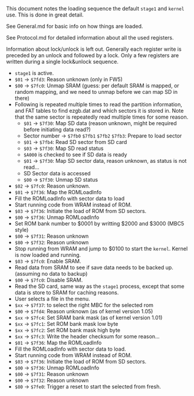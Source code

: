 This document notes the loading sequence the default `stage1` and `kernel` use. This is done in great detail.

See General.md for basic info on how things are loaded.

See Protocol.md for detailed information about all the used registers.


Information about lock/unlock is left out. Generally each register write is preceded by an unlock and followed by a lock. Only a few registers are written during a single lock&unlock sequence.

- `stage1` is active.
- `$01` -> `$7fd3`: Reason unknown (only in FW5)
- `$00` -> `$7fc0`: Unmap SRAM (guess: per default SRAM is mapped, or random mapping, and we need to unmap before we can map SD in there)
- Following is repeated multiple times to read the partition information, and FAT tables to find ezgb.dat and which sectors it is stored in. Note that the same sector is repeatedly read multiple times for some reason.
  - `$01` -> `$7f30`: Map SD data (reason unknown, might be required before initiating data read?)
  - Sector number -> `$7fb0` `$7fb1` `$7fb2` `$7fb3`: Prepare to load sector
  - `$01` -> `$7fb4`: Read SD sector from SD card
  - `$03` -> `$7f30`: Map SD read status
  - `$A000` is checked to see if SD data is ready
  - `$01` -> `$7f30`: Map SD sector data, reason unknown, as status is not read...
  - SD Sector data is accessed
  - `$00` -> `$7f30`: Unmap SD status
- `$02` -> `$7fc0`: Reason unknown.
- `$01` -> `$7f36`: Map the ROMLoadInfo
- Fill the ROMLoadInfo with sector data to load
- Start running code from WRAM instead of ROM.
- `$03` -> `$7f36`: Initiate the load of ROM from SD sectors.
- `$00` -> `$7f36`: Unmap ROMLoadInfo
- Set ROM bank number to $0001 by writting $2000 and $3000 (MBC5 style)
- `$00` -> `$7f31`: Reason unknown
- `$80` -> `$7f32`: Reason unknown
- Stop running from WRAM and jump to $0100 to start the `kernel`. Kernel is now loaded and running.
- `$03` -> `$7fc0`: Enable SRAM.
- Read data from SRAM to see if save data needs to be backed up. (assuming no data to backup)
- `$00` -> `$7fc0`: Disable SRAM.
- Read the SD card, same way as the `stage1` process, except that some data is store to SRAM for caching reasons.
- User selects a file in the menu.
- `$xx` -> `$7f37`: to select the right MBC for the selected rom
- `$00` -> `$7fd4`: Reason unknown (as of kernel version 1.05)
- `$xx` -> `$7fc4`: Set SRAM bank mask (as of kernel version 1.01)
- `$xx` -> `$7fc1`: Set ROM bank mask low byte
- `$xx` -> `$7fc2`: Set ROM bank mask high byte
- `$xx` -> `$7fc3`: Write the header checksum for some reason...
- `$01` -> `$7f36`: Map the ROMLoadInfo
- Fill the ROMLoadInfo with sector data to load.
- Start running code from WRAM instead of ROM.
- `$03` -> `$7f36`: Initiate the load of ROM from SD sectors.
- `$00` -> `$7f36`: Unmap ROMLoadInfo
- `$00` -> `$7f31`: Reason unknown
- `$00` -> `$7f32`: Reason unknown
- `$80` -> `$7fe0`: Trigger a reset to start the selected from fresh.
